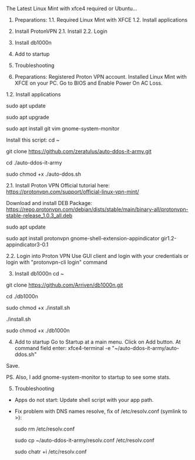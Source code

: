 The Latest Linux Mint with xfce4 required or Ubuntu...

1. Preparations:
  1.1. Required Linux Mint with XFCE
  1.2. Install applications
2. Install ProtonVPN
  2.1. Install
  2.2. Login
3. Install db1000n
4. Add to startup
5. Troubleshooting


1. Preparations:
Registered Proton VPN account.
Installed Linux Mint with XFCE on your PC.
Go to BIOS and Enable Power On AC Loss.

1.2. Install applications

sudo apt update

sudo apt upgrade

sudo apt install git vim gnome-system-monitor


Install this script:
cd ~

git clone https://github.com/zeratulus/auto-ddos-it-army.git

cd ./auto-ddos-it-army

sudo chmod +x ./auto-ddos.sh



2.1. Install Proton VPN
Official tutorial here: https://protonvpn.com/support/official-linux-vpn-mint/

Download and install DEB Package:
https://repo.protonvpn.com/debian/dists/stable/main/binary-all/protonvpn-stable-release_1.0.3_all.deb

sudo apt update

sudo apt install protonvpn gnome-shell-extension-appindicator gir1.2-appindicator3-0.1



2.2. Login into Proton VPN
 Use GUI client and login with your credentials or login with "protonvpn-cli login" command 


3. Install db1000n
cd ~
   
git clone https://github.com/Arriven/db1000n.git

cd ./db1000n

sudo chmod +x ./install.sh

./install.sh

sudo chmod +x ./db1000n



4. Add to startup
 Go to Startup at a main menu.
 Click on Add button.
 At command field enter:
   xfce4-terminal -e "~/auto-ddos-it-army/auto-ddos.sh"
   
 Save.

 PS. Also, I add gnome-system-monitor to startup to see some stats.


5. Troubleshooting
 - Apps do not start:
    Update shell script with your app path.
   
 - Fix problem with DNS names resolve, fix of /etc/resolv.conf (symlink to >):
   
   sudo rm /etc/resolv.conf
   
   sudo cp ~/auto-ddos-it-army/resolv.conf /etc/resolv.conf
   
   sudo chatr +i /etc/resolv.conf